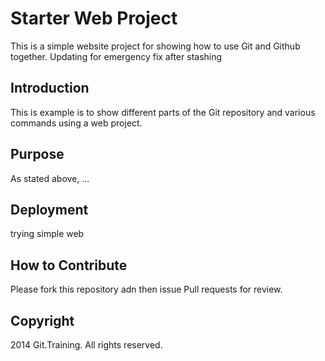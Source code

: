 # Starter Web Project

This is a simple website project for showing how to use Git and Github together.
Updating for emergency fix after stashing
## Introduction

This is example is to show different parts of the Git repository and various commands using a web project.

## Purpose
As stated above, ...
## Deployment
trying simple web
## How to Contribute

Please fork this repository adn then issue Pull requests for review.

## Copyright
2014 Git.Training. All rights reserved.